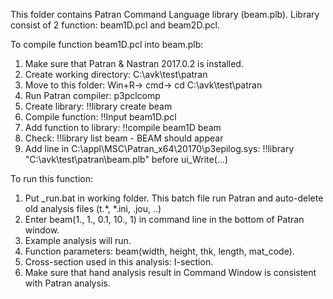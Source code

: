 This folder contains Patran Command Language library (beam.plb). 
Library consist of 2 function: beam1D.pcl and beam2D.pcl.

To compile function beam1D.pcl into beam.plb:
1. Make sure that Patran & Nastran 2017.0.2 is installed.
2. Create working directory: C:\avk\test\patran
3. Move to this folder: Win+R-> cmd-> cd C:\avk\test\patran
4. Run Patran compiler: p3pclcomp
5. Create library: !!library create beam
6. Compile function: !!Input beam1D.pcl
7. Add function to library: !!compile beam1D beam
8. Check: !!library list beam - BEAM should appear
9. Add line in C:\appl\MSC\Patran_x64\20170\p3epilog.sys: !!library "C:\avk\test\patran\beam.plb" before ui_Write(...)

To run this function:
1. Put _run.bat in working folder. This batch file run Patran and auto-delete old analysis files (t.*, *.ini, .jou, ..)
2. Enter beam(1., 1., 0.1, 10., 1) in command line in the bottom of Patran window.
3. Example analysis will run. 
4. Function parameters: beam(width, height, thk, length, mat_code). 
5. Cross-section used in this analysis: I-section.
6. Make sure that hand analysis result in Command Window is consistent with Patran analysis.
